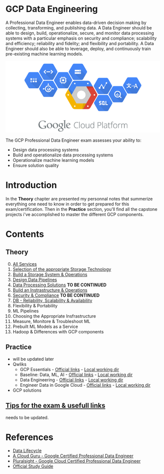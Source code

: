 # GCP Data Engineering
A Professional Data Engineer enables data-driven decision making by collecting, transforming, and publishing data. A Data Engineer should be able to design, build, operationalize, secure, and monitor data processing systems with a particular emphasis on security and compliance; scalability and efficiency; reliability and fidelity; and flexibility and portability. A Data Engineer should also be able to leverage, deploy, and continuously train pre-existing machine learning models.

![Example](Theory/pictures/GCP_logo.png "Example")

The GCP Professional Data Engineer exam assesses your ability to:
- Design data processing systems
- Build and operationalize data processing systems
- Operationalize machine learning models
- Ensure solution quality

# Introduction
In the __Theory__ chapter are presented my personnal notes that summerize everything one need to know in order to get prepared for this exam/certification.
Then in the __Practice__ section, you'll find all the capstone projects i've accomplished to master the different GCP components.

# Contents

## Theory
0. [All Services](Theory/Components.md)
1. [Selection of the appropriate Storage Technology](Theory/Storage.md)
2. [Build a Storage System & Operations](Theory/Build_storage.md)
3. [Design Data Pipelines](Theory/Pipelines.md)
4. [Data Processing Solutions](Theory/Processing.md) __TO BE CONTINUED__
5. [Build an Instrastructure & Operations](Theory/Build_infra.md)
6. [Security & Compliance](Theory/Security_compliance.md) __TO BE CONTINUED__
7. [DB - Reliability, Scalability & Availability](Theory/DB_scale.md)
8. Flexibility & Portability
9. ML Pipelines
10. Choosing the Appropriate Insfrastructure
11. Measure, Monitore & Troubleshoot ML
12. Prebuilt ML Models as a Service
13. Hadoop & Differences with GCP components


## Practice
- will be updated later
- Qwliks
    - GCP Essentials - [Official links](https://google.qwiklabs.com/quests/23) - [Local working dir](Practice/1_Qwicklabs_GCP%20essentials)
    - Baseline: Data, ML, AI - [Official links](https://google.qwiklabs.com/quests/34) - [Local working dir](Practice/2_Qwicklabs_Baseline_Data_ML_AI)
    - Data Engineering - [Official links](https://google.qwiklabs.com/quests/25) - [Local working dir](Practice/3_Qwicklabs_Data_Engineering)
    - Engineer Data in Google Cloud - [Official links](https://run.qwiklabs.com/quests/132) - [Local working dir](Practice/4_Engineer%20Data%20in%20Google%20Cloud)
- GCP solutions

## [Tips for the exam & usefull links](Theory/Tips.md) 
needs to be updated.

# References
- [Data Lifecycle](https://cloud.google.com/solutions/data-lifecycle-cloud-platform)
- [A Cloud Guru - Google Certified Professional Data Engineer](https://anonym.to/?https://acloudguru.com/course/google-certified-professional-data-engineer)
- [Pluralsight - Google Cloud Certified Professional Data Engineer](https://anonym.to/?https://www.pluralsight.com/paths/data-engineering-with-google-cloud)
- [Official Study Guide](https://anonym.to/?https://www.wiley.com/en-us/Official+Google+Cloud+Certified+Professional+Data+Engineer+Study+Guide-p-9781119618430)